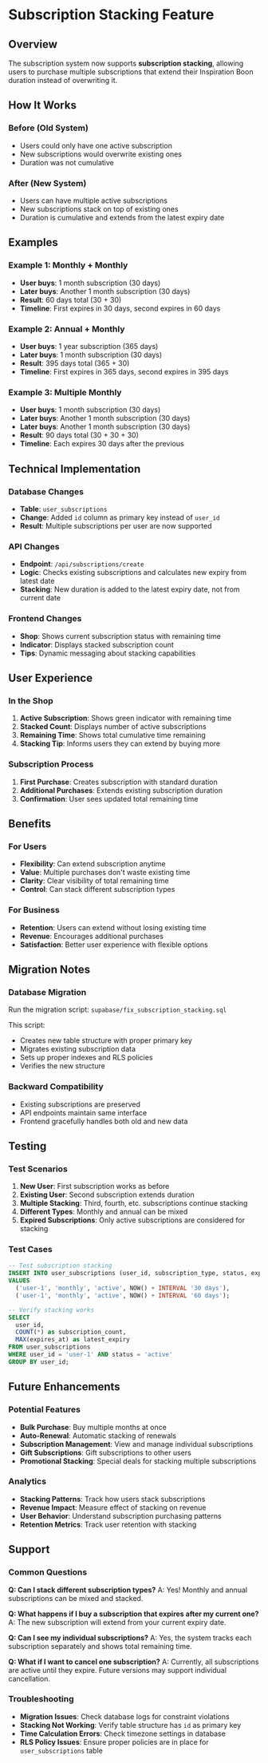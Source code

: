 # Subscription Stacking Feature

## Overview
The subscription system now supports **subscription stacking**, allowing users to purchase multiple subscriptions that extend their Inspiration Boon duration instead of overwriting it.

## How It Works

### Before (Old System)
- Users could only have one active subscription
- New subscriptions would overwrite existing ones
- Duration was not cumulative

### After (New System)
- Users can have multiple active subscriptions
- New subscriptions stack on top of existing ones
- Duration is cumulative and extends from the latest expiry date

## Examples

### Example 1: Monthly + Monthly
- **User buys**: 1 month subscription (30 days)
- **Later buys**: Another 1 month subscription (30 days)
- **Result**: 60 days total (30 + 30)
- **Timeline**: First expires in 30 days, second expires in 60 days

### Example 2: Annual + Monthly
- **User buys**: 1 year subscription (365 days)
- **Later buys**: 1 month subscription (30 days)
- **Result**: 395 days total (365 + 30)
- **Timeline**: First expires in 365 days, second expires in 395 days

### Example 3: Multiple Monthly
- **User buys**: 1 month subscription (30 days)
- **Later buys**: Another 1 month subscription (30 days)
- **Later buys**: Another 1 month subscription (30 days)
- **Result**: 90 days total (30 + 30 + 30)
- **Timeline**: Each expires 30 days after the previous

## Technical Implementation

### Database Changes
- **Table**: `user_subscriptions`
- **Change**: Added `id` column as primary key instead of `user_id`
- **Result**: Multiple subscriptions per user are now supported

### API Changes
- **Endpoint**: `/api/subscriptions/create`
- **Logic**: Checks existing subscriptions and calculates new expiry from latest date
- **Stacking**: New duration is added to the latest expiry date, not from current date

### Frontend Changes
- **Shop**: Shows current subscription status with remaining time
- **Indicator**: Displays stacked subscription count
- **Tips**: Dynamic messaging about stacking capabilities

## User Experience

### In the Shop
1. **Active Subscription**: Shows green indicator with remaining time
2. **Stacked Count**: Displays number of active subscriptions
3. **Remaining Time**: Shows total cumulative time remaining
4. **Stacking Tip**: Informs users they can extend by buying more

### Subscription Process
1. **First Purchase**: Creates subscription with standard duration
2. **Additional Purchases**: Extends existing subscription duration
3. **Confirmation**: User sees updated total remaining time

## Benefits

### For Users
- **Flexibility**: Can extend subscription anytime
- **Value**: Multiple purchases don't waste existing time
- **Clarity**: Clear visibility of total remaining time
- **Control**: Can stack different subscription types

### For Business
- **Retention**: Users can extend without losing existing time
- **Revenue**: Encourages additional purchases
- **Satisfaction**: Better user experience with flexible options

## Migration Notes

### Database Migration
Run the migration script: `supabase/fix_subscription_stacking.sql`

This script:
- Creates new table structure with proper primary key
- Migrates existing subscription data
- Sets up proper indexes and RLS policies
- Verifies the new structure

### Backward Compatibility
- Existing subscriptions are preserved
- API endpoints maintain same interface
- Frontend gracefully handles both old and new data

## Testing

### Test Scenarios
1. **New User**: First subscription works as before
2. **Existing User**: Second subscription extends duration
3. **Multiple Stacking**: Third, fourth, etc. subscriptions continue stacking
4. **Different Types**: Monthly and annual can be mixed
5. **Expired Subscriptions**: Only active subscriptions are considered for stacking

### Test Cases
```sql
-- Test subscription stacking
INSERT INTO user_subscriptions (user_id, subscription_type, status, expires_at)
VALUES 
  ('user-1', 'monthly', 'active', NOW() + INTERVAL '30 days'),
  ('user-1', 'monthly', 'active', NOW() + INTERVAL '60 days');

-- Verify stacking works
SELECT 
  user_id,
  COUNT(*) as subscription_count,
  MAX(expires_at) as latest_expiry
FROM user_subscriptions 
WHERE user_id = 'user-1' AND status = 'active'
GROUP BY user_id;
```

## Future Enhancements

### Potential Features
- **Bulk Purchase**: Buy multiple months at once
- **Auto-Renewal**: Automatic stacking of renewals
- **Subscription Management**: View and manage individual subscriptions
- **Gift Subscriptions**: Gift subscriptions to other users
- **Promotional Stacking**: Special deals for stacking multiple subscriptions

### Analytics
- **Stacking Patterns**: Track how users stack subscriptions
- **Revenue Impact**: Measure effect of stacking on revenue
- **User Behavior**: Understand subscription purchasing patterns
- **Retention Metrics**: Track user retention with stacking

## Support

### Common Questions
**Q: Can I stack different subscription types?**
A: Yes! Monthly and annual subscriptions can be mixed and stacked.

**Q: What happens if I buy a subscription that expires after my current one?**
A: The new subscription will extend from your current expiry date.

**Q: Can I see my individual subscriptions?**
A: Yes, the system tracks each subscription separately and shows total remaining time.

**Q: What if I want to cancel one subscription?**
A: Currently, all subscriptions are active until they expire. Future versions may support individual cancellation.

### Troubleshooting
- **Migration Issues**: Check database logs for constraint violations
- **Stacking Not Working**: Verify table structure has `id` as primary key
- **Time Calculation Errors**: Check timezone settings in database
- **RLS Policy Issues**: Ensure proper policies are in place for `user_subscriptions` table
